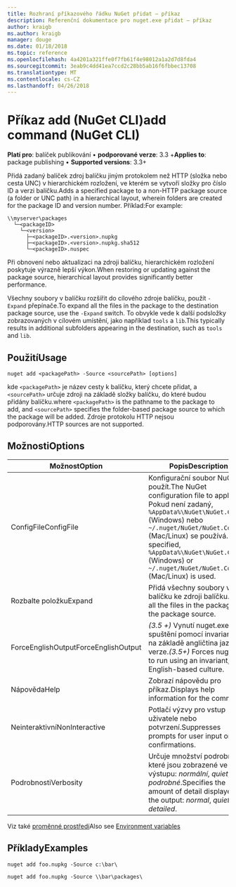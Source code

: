 ```yaml
---
title: Rozhraní příkazového řádku NuGet přidat – příkaz
description: Referenční dokumentace pro nuget.exe přidat – příkaz
author: kraigb
ms.author: kraigb
manager: douge
ms.date: 01/18/2018
ms.topic: reference
ms.openlocfilehash: 4a4201a321ffe0f7fb61f4e98012a1a2d7d8fda4
ms.sourcegitcommit: 3eab9c4dd41ea7ccd2c28bb5ab16f6fbbec13708
ms.translationtype: MT
ms.contentlocale: cs-CZ
ms.lasthandoff: 04/26/2018
---
```

# <a name="add-command-nuget-cli"></a><span data-ttu-id="98d04-103">Příkaz add (NuGet CLI)</span><span class="sxs-lookup"><span data-stu-id="98d04-103">add command (NuGet CLI)</span></span>

<span data-ttu-id="98d04-104">**Platí pro**: balíček publikování &bullet; **podporované verze**: 3.3 +</span><span class="sxs-lookup"><span data-stu-id="98d04-104">**Applies to**: package publishing &bullet; **Supported versions**: 3.3+</span></span>

<span data-ttu-id="98d04-105">Přidá zadaný balíček zdroj balíčku jiným protokolem než HTTP (složka nebo cesta UNC) v hierarchickém rozložení, ve kterém se vytvoří složky pro číslo ID a verzi balíčku.</span><span class="sxs-lookup"><span data-stu-id="98d04-105">Adds a specified package to a non-HTTP package source (a folder or UNC path) in a hierarchical layout, wherein folders are created for the package ID and version number.</span></span> <span data-ttu-id="98d04-106">Příklad:</span><span class="sxs-lookup"><span data-stu-id="98d04-106">For example:</span></span>

    \\myserver\packages
      └─<packageID>
        └─<version>
          ├─<packageID>.<version>.nupkg
          ├─<packageID>.<version>.nupkg.sha512
          └─<packageID>.nuspec

<span data-ttu-id="98d04-107">Při obnovení nebo aktualizaci na zdroji balíčku, hierarchickém rozložení poskytuje výrazně lepší výkon.</span><span class="sxs-lookup"><span data-stu-id="98d04-107">When restoring or updating against the package source, hierarchical layout provides significantly better performance.</span></span>

<span data-ttu-id="98d04-108">Všechny soubory v balíčku rozšířit do cílového zdroje balíčku, použít `-Expand` přepínače.</span><span class="sxs-lookup"><span data-stu-id="98d04-108">To expand all the files in the package to the destination package source, use the `-Expand` switch.</span></span> <span data-ttu-id="98d04-109">To obvykle vede k další podsložky zobrazovaných v cílovém umístění, jako například `tools` a `lib`.</span><span class="sxs-lookup"><span data-stu-id="98d04-109">This typically results in additional subfolders appearing in the destination, such as `tools` and `lib`.</span></span>

## <a name="usage"></a><span data-ttu-id="98d04-110">Použití</span><span class="sxs-lookup"><span data-stu-id="98d04-110">Usage</span></span>

```cli
nuget add <packagePath> -Source <sourcePath> [options]
```

<span data-ttu-id="98d04-111">kde `<packagePath>` je název cesty k balíčku, který chcete přidat, a `<sourcePath>` určuje zdroji na základě složky balíčku, do které budou přidány balíčku.</span><span class="sxs-lookup"><span data-stu-id="98d04-111">where `<packagePath>` is the pathname to the package to add, and `<sourcePath>` specifies the folder-based package source to which the package will be added.</span></span> <span data-ttu-id="98d04-112">Zdroje protokolu HTTP nejsou podporovány.</span><span class="sxs-lookup"><span data-stu-id="98d04-112">HTTP sources are not supported.</span></span>

## <a name="options"></a><span data-ttu-id="98d04-113">Možnosti</span><span class="sxs-lookup"><span data-stu-id="98d04-113">Options</span></span>

| <span data-ttu-id="98d04-114">Možnost</span><span class="sxs-lookup"><span data-stu-id="98d04-114">Option</span></span> | <span data-ttu-id="98d04-115">Popis</span><span class="sxs-lookup"><span data-stu-id="98d04-115">Description</span></span> |
| --- | --- |
| <span data-ttu-id="98d04-116">ConfigFile</span><span class="sxs-lookup"><span data-stu-id="98d04-116">ConfigFile</span></span> | <span data-ttu-id="98d04-117">Konfigurační soubor NuGet použít.</span><span class="sxs-lookup"><span data-stu-id="98d04-117">The NuGet configuration file to apply.</span></span> <span data-ttu-id="98d04-118">Pokud není zadaný, `%AppData%\NuGet\NuGet.Config` (Windows) nebo `~/.nuget/NuGet/NuGet.Config` (Mac/Linux) se používá.</span><span class="sxs-lookup"><span data-stu-id="98d04-118">If not specified, `%AppData%\NuGet\NuGet.Config` (Windows) or `~/.nuget/NuGet/NuGet.Config` (Mac/Linux) is used.</span></span>|
| <span data-ttu-id="98d04-119">Rozbalte položku</span><span class="sxs-lookup"><span data-stu-id="98d04-119">Expand</span></span> | <span data-ttu-id="98d04-120">Přidá všechny soubory v balíčku ke zdroji balíčku.</span><span class="sxs-lookup"><span data-stu-id="98d04-120">Adds all the files in the package to the package source.</span></span> |
| <span data-ttu-id="98d04-121">ForceEnglishOutput</span><span class="sxs-lookup"><span data-stu-id="98d04-121">ForceEnglishOutput</span></span> | <span data-ttu-id="98d04-122">*(3.5 +)*  Vynutí nuget.exe ke spuštění pomocí invariantní, na základě angličtina jazykové verze.</span><span class="sxs-lookup"><span data-stu-id="98d04-122">*(3.5+)* Forces nuget.exe to run using an invariant, English-based culture.</span></span> |
| <span data-ttu-id="98d04-123">Nápověda</span><span class="sxs-lookup"><span data-stu-id="98d04-123">Help</span></span> | <span data-ttu-id="98d04-124">Zobrazí nápovědu pro příkaz.</span><span class="sxs-lookup"><span data-stu-id="98d04-124">Displays help information for the command.</span></span> |
| <span data-ttu-id="98d04-125">Neinteraktivní</span><span class="sxs-lookup"><span data-stu-id="98d04-125">NonInteractive</span></span> | <span data-ttu-id="98d04-126">Potlačí výzvy pro vstup uživatele nebo potvrzení.</span><span class="sxs-lookup"><span data-stu-id="98d04-126">Suppresses prompts for user input or confirmations.</span></span> |
| <span data-ttu-id="98d04-127">Podrobnosti</span><span class="sxs-lookup"><span data-stu-id="98d04-127">Verbosity</span></span> | <span data-ttu-id="98d04-128">Určuje množství podrobností, které jsou zobrazené ve výstupu: *normální*, *quiet*, *podrobné*.</span><span class="sxs-lookup"><span data-stu-id="98d04-128">Specifies the amount of detail displayed in the output: *normal*, *quiet*, *detailed*.</span></span> |

<span data-ttu-id="98d04-129">Viz také [proměnné prostředí](cli-ref-environment-variables.md)</span><span class="sxs-lookup"><span data-stu-id="98d04-129">Also see [Environment variables](cli-ref-environment-variables.md)</span></span>

## <a name="examples"></a><span data-ttu-id="98d04-130">Příklady</span><span class="sxs-lookup"><span data-stu-id="98d04-130">Examples</span></span>

```cli
nuget add foo.nupkg -Source c:\bar\

nuget add foo.nupkg -Source \\bar\packages\
```
